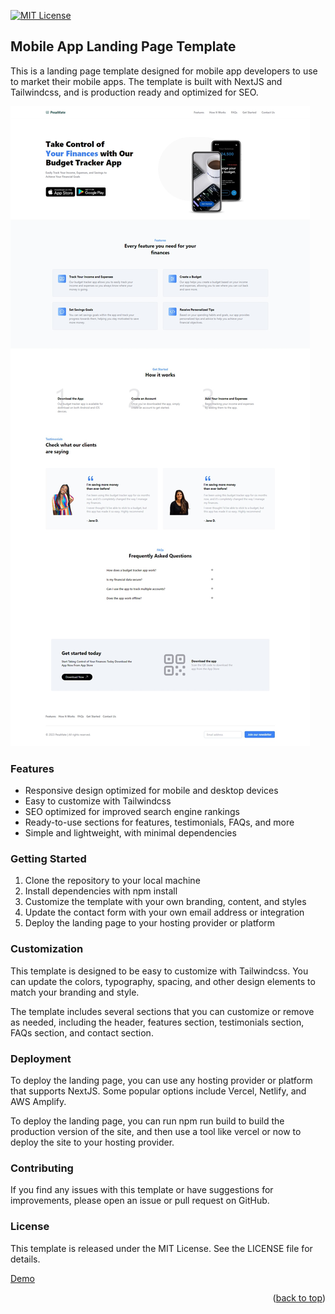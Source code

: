 <div id="top"></div>

[![MIT License][license-shield]][license-url]

## Mobile App Landing Page Template

This is a landing page template designed for mobile app developers to use to market their mobile apps. The template is built with NextJS and Tailwindcss, and is production ready and optimized for SEO.

![Product Preview][product-preview]

### Features

- Responsive design optimized for mobile and desktop devices
- Easy to customize with Tailwindcss
- SEO optimized for improved search engine rankings
- Ready-to-use sections for features, testimonials, FAQs, and more
- Simple and lightweight, with minimal dependencies

### Getting Started

1. Clone the repository to your local machine
2. Install dependencies with npm install
3. Customize the template with your own branding, content, and styles
4. Update the contact form with your own email address or integration
5. Deploy the landing page to your hosting provider or platform

### Customization

This template is designed to be easy to customize with Tailwindcss. You can update the colors, typography, spacing, and other design elements to match your branding and style.

The template includes several sections that you can customize or remove as needed, including the header, features section, testimonials section, FAQs section, and contact section.

### Deployment

To deploy the landing page, you can use any hosting provider or platform that supports NextJS. Some popular options include Vercel, Netlify, and AWS Amplify.

To deploy the landing page, you can run npm run build to build the production version of the site, and then use a tool like vercel or now to deploy the site to your hosting provider.

### Contributing

If you find any issues with this template or have suggestions for improvements, please open an issue or pull request on GitHub.

### License

This template is released under the MIT License. See the LICENSE file for details.

[Demo](https://mobile-app-landing-page-template.vercel.app/)

<p align="right">(<a href="#top">back to top</a>)</p>

<!-- MARKDOWN LINKS & IMAGES -->

[license-shield]: https://img.shields.io/github/license/othneildrew/Best-README-Template.svg?style=for-the-badge
[license-url]: LICENSE.txt
[linkedin-url]: https://linkedin.com/in/erick-otieno-7532b01b9
[product-preview]: product-preview1.jpeg

